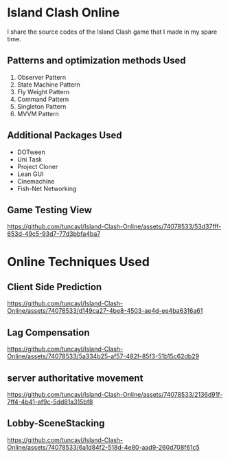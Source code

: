 # Island Clash Online
I share the source codes of the Island Clash game that I made in my spare time.

##  Patterns and optimization methods Used

1. Observer Pattern
2. State Machine Pattern
3. Fly Weight Pattern
4. Command Pattern
5. Singleton Pattern
6. MVVM Pattern

## Additional Packages Used

* DOTween
* Uni Task
* Project Cloner
* Lean GUI
* Cinemachine
* Fish-Net Networking 


## Game Testing View

https://github.com/tuncayl/Island-Clash-Online/assets/74078533/53d37fff-653d-49c5-93d7-77d3bbfa4ba7

# Online Techniques Used 

## Client Side Prediction 

https://github.com/tuncayl/Island-Clash-Online/assets/74078533/d149ca27-4be8-4503-ae4d-ee4ba6316a61
## Lag Compensation 

https://github.com/tuncayl/Island-Clash-Online/assets/74078533/5a334b25-af57-482f-85f3-51b15c62db29

## server authoritative movement

https://github.com/tuncayl/Island-Clash-Online/assets/74078533/2136d91f-7ff4-4b41-af9c-5dd81a315bf8

## Lobby-SceneStacking

https://github.com/tuncayl/Island-Clash-Online/assets/74078533/6a1d84f2-518d-4e80-aad9-260d708f61c5



